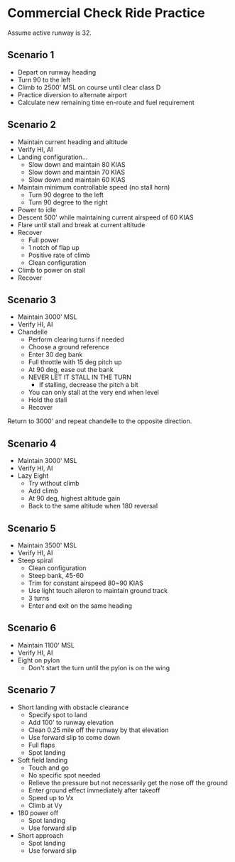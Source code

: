 # Commercial Check Ride Practice

Assume active runway is 32.

## Scenario 1

* Depart on runway heading
* Turn 90 to the left
* Climb to 2500' MSL on course until clear class D
* Practice diversion to alternate airport
* Calculate new remaining time en-route and fuel requirement

## Scenario 2

* Maintain current heading and altitude
* Verify HI, AI
* Landing configuration...
  * Slow down and maintain 80 KIAS
  * Slow down and maintain 70 KIAS
  * Slow down and maintain 60 KIAS
* Maintain minimum controllable speed (no stall horn)
  * Turn 90 degree to the left
  * Turn 90 degree to the right
* Power to idle
* Descent 500' while maintaining current airspeed of 60 KIAS
* Flare until stall and break at current altitude
* Recover
  * Full power
  * 1 notch of flap up
  * Positive rate of climb
  * Clean configuration
* Climb to power on stall
* Recover

## Scenario 3

* Maintain 3000' MSL
* Verify HI, AI
* Chandelle
  * Perform clearing turns if needed
  * Choose a ground reference
  * Enter 30 deg bank
  * Full throttle with 15 deg pitch up
  * At 90 deg, ease out the bank
  * NEVER LET IT STALL IN THE TURN
    * If stalling, decrease the pitch a bit
  * You can only stall at the very end when level
  * Hold the stall
  * Recover

Return to 3000' and repeat chandelle to the opposite direction.

## Scenario 4

* Maintain 3000' MSL
* Verify HI, AI
* Lazy Eight
  * Try without climb
  * Add climb
  * At 90 deg, highest altitude gain
  * Back to the same altitude when 180 reversal

## Scenario 5

* Maintain 3500' MSL
* Verify HI, AI
* Steep spiral
  * Clean configuration
  * Steep bank, 45-60
  * Trim for constant airspeed 80~90 KIAS
  * Use light touch aileron to maintain ground track
  * 3 turns
  * Enter and exit on the same heading

## Scenario 6

* Maintain 1100' MSL
* Verify HI, AI
* Eight on pylon
  * Don't start the turn until the pylon is on the wing

## Scenario 7

* Short landing with obstacle clearance
  * Specify spot to land
  * Add 100' to runway elevation
  * Clean 0.25 mile off the runway by that elevation
  * Use forward slip to come down
  * Full flaps
  * Spot landing
* Soft field landing
  * Touch and go
  * No specific spot needed
  * Relieve the pressure but not necessarily get the nose off the ground
  * Enter ground effect immediately after takeoff
  * Speed up to Vx
  * Climb at Vy
* 180 power off
  * Spot landing
  * Use forward slip
* Short approach
  * Spot landing
  * Use forward slip